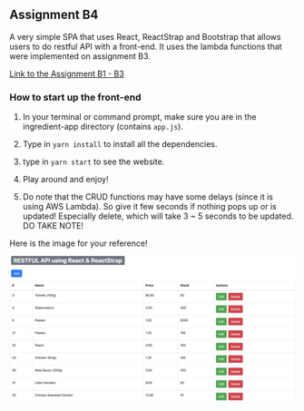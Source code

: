 ## Assignment B4

A very simple SPA that uses React, ReactStrap and Bootstrap that allows users to do restful API with a front-end. It uses the lambda functions that were implemented on assignment B3. 

[Link to the Assignment B1 - B3](https://github.com/kester-ng/Assignment-2)

### How to start up the front-end
 
 1. In your terminal or command prompt, make sure you are in the ingredient-app directory (contains `app.js`).
 
 2. Type in `yarn install` to install all the dependencies.

 3. type in `yarn start` to see the website.

 4. Play around and enjoy! 

 5. Do note that the CRUD functions may have some delays (since it is using AWS Lambda). So give it few seconds if nothing pops up or is updated! Especially delete, which will take 3 ~ 5 seconds to be updated. DO TAKE NOTE!

 Here is the image for your reference!

 ![Website](images/website_updated.png)
